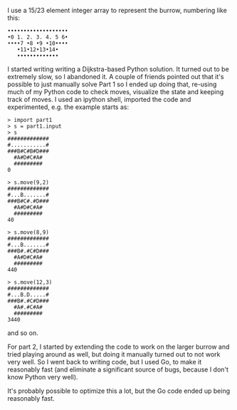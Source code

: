 I use a 15/23 element integer array to represent the burrow, numbering like this:

```
•••••••••••••••••••
•0 1. 2. 3. 4. 5 6•
••••7 •8 •9 •10••••
   •11•12•13•14•
   •••••••••••••
 ```

I started writing writing a Dijkstra-based Python solution. It turned out to be
extremely slow, so I abandoned it. A couple of friends pointed out that it's
possible to just manually solve Part 1 so I ended up doing that, re-using much
of my Python code to check moves, visualize the state and keeping track of
moves. I used an ipython shell, imported the code and experimented, e.g. the
example starts as:

```
> import part1
> s = part1.input
> s
#############
#...........#
###B#C#B#D###
  #A#D#C#A#
  #########
0

> s.move(9,2)
#############
#...B.......#
###B#C#.#D###
  #A#D#C#A#
  #########
40

> s.move(8,9)
#############
#...B.......#
###B#.#C#D###
  #A#D#C#A#
  #########
440

> s.move(12,3)
#############
#...B.D.....#
###B#.#C#D###
  #A#.#C#A#
  #########
3440
```

and so on.

For part 2, I started by extending the code to work on the larger burrow and
tried playing around as well, but doing it manually turned out to not work very
well. So I went back to writing code, but I used Go, to make it reasonably fast
(and eliminate a significant source of bugs, because I don't know Python very
well).

It's probably possible to optimize this a lot, but the Go code ended up being
reasonably fast.
